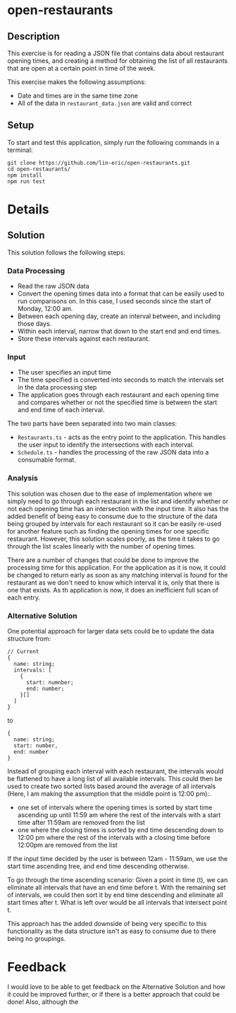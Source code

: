 # open-restaurants

## Description

This exercise is for reading a JSON file that contains data about restaurant opening times, and creating a method for obtaining the list of all restaurants that are open at a certain point in time of the week. 

This exercise makes the following assumptions:
* Date and times are in the same time zone
* All of the data in `restaurant_data.json` are valid and correct

## Setup

To start and test this application, simply run the following commands in a terminal:
```
git clone https://github.com/lin-eric/open-restaurants.git
cd open-restaurants/
npm install
npm run test
```

# Details 
## Solution
This solution follows the following steps:

### Data Processing
* Read the raw JSON data
* Convert the opening times data into a format that can be easily used to run comparisons on. In this case, I used seconds since the start of Monday, 12:00 am.
* Between each opening day, create an interval between, and including those days. 
* Within each interval, narrow that down to the start end and end times.
* Store these intervals against each restaurant.

### Input
* The user specifies an input time
* The time specified is converted into seconds to match the intervals set in the data processing step
* The application goes through each restaurant and each opening time and compares whether or not the specified time is between the start and end time of each interval.

The two parts have been separated into two main classes:
* `Restaurants.ts` - acts as the entry point to the application. This handles the user input to identify the intersections with each interval.
* `Schedule.ts` - handles the processing of the raw JSON data into a consumable format.

### Analysis

This solution was chosen due to the ease of implementation where we simply need to go through each restaurant in the list and identify whether or not each opening time has an intersection with the input time. It also has the added benefit of being easy to consume due to the structure of the data being grouped by intervals for each restaurant so it can be easily re-used for another feature such as finding the opening times for one specific restaurant.
However, this solution scales poorly, as the time it takes to go through the list scales linearly with the number of opening times.

There are a number of changes that could be done to improve the processing time for this application. For the application as it is now, it could be changed to return early as soon as any matching interval is found for the restaurant as we don't need to know which interval it is, only that there is one that exists. As th application is now, it does an inefficient full scan of each entry.

### Alternative Solution
One potential approach for larger data sets could be to update the data structure from:
```
// Current
{
  name: string;
  intervals: [
    {
      start: numnber;
      end: number;
    }[]
  ]
}
```
to
```
{
  name: string;
  start: number,
  end: number
}
```
Instead of grouping each interval with each restaurant, the intervals would be flattened to have a long list of all available intervals. This could then be used to create two sorted lists based around the average of all intervals (Here, I am making the assumption that the middle point is 12:00 pm):.
* one set of intervals where the opening times is sorted by start time ascending up until 11:59 am where the rest of the intervals with a start time after 11:59am are removed from the list
* one where the closing times is sorted by end time descending down to 12:00 pm where the rest of the intervals with a closing time before 12:00pm are removed from the list

If the input time decided by the user is between 12am - 11:59am, we use the start time ascending tree, and end time descending otherwise.

To go through the time ascending scenario:
Given a point in time (t), we can eliminate all intervals that have an end time before t. With the remaining set of intervals, we could then sort it by end time descending and eliminate all start times after t. What is left over would be all intervals that intersect point t.

This approach has the added downside of being very specific to this functionality as the data structure isn't as easy to consume due to there being no groupings.

# Feedback
I would love to be able to get feedback on the Alternative Solution and how it could be improved further, or if there is a better approach that could be done!
Also, although the 
